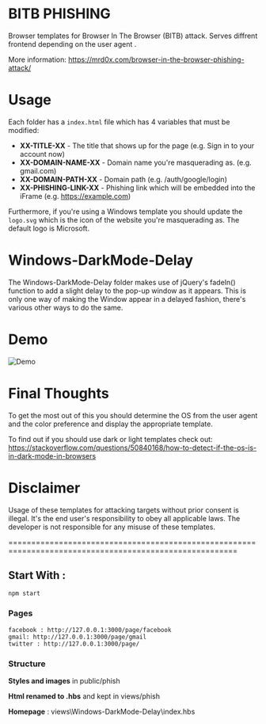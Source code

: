 # BITB PHISHING
Browser templates for Browser In The Browser (BITB) attack. Serves diffrent frontend depending on the user agent . 

More information: https://mrd0x.com/browser-in-the-browser-phishing-attack/ 

# Usage

Each folder has a `index.html` file which has 4 variables that must be modified:

* **XX-TITLE-XX** - The title that shows up for the page (e.g. Sign in to your account now)
* **XX-DOMAIN-NAME-XX** - Domain name you're masquerading as. (e.g. gmail.com)
* **XX-DOMAIN-PATH-XX** - Domain path (e.g. /auth/google/login)
* **XX-PHISHING-LINK-XX** - Phishing link which will be embedded into the iFrame (e.g. https://example.com)

Furthermore, if you're using a Windows template you should update the `logo.svg` which is the icon of the website you're masquerading as. The default logo is Microsoft.


# Windows-DarkMode-Delay

The Windows-DarkMode-Delay folder makes use of jQuery's fadeIn() function to add a slight delay to the pop-up window as it appears. This is only one way of making the Window appear in a delayed fashion, there's various other ways to do the same.

# Demo

![Demo](https://github.com/mrd0x/BITB/blob/main/demo.gif)

# Final Thoughts

To get the most out of this you should determine the OS from the user agent and the color preference and display the appropriate template.

To find out if you should use dark or light templates check out: https://stackoverflow.com/questions/50840168/how-to-detect-if-the-os-is-in-dark-mode-in-browsers

# Disclaimer

Usage of these templates for attacking targets without prior consent is illegal. It's the end user's responsibility to obey all applicable laws. The developer is not responsible for any misuse of these templates.










========================================================================================================

## Start With :
    npm start


### Pages 
    facebook : http://127.0.0.1:3000/page/facebook
    gmail: http://127.0.0.1:3000/page/gmail
    twitter : http://127.0.0.1:3000/page/


### Structure 

**Styles and images** in public/phish

**Html  renamed to .hbs** and kept in views/phish


**Homepage** : views\Windows-DarkMode-Delay\index.hbs